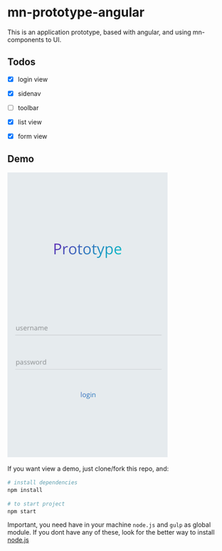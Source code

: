 # mn-prototype-angular

This is an application prototype, based with angular, and using mn-components to UI.

## Todos

- [x] login view
- [x] sidenav
- [ ] toolbar
- [x] list view
- [x] form view


## Demo

[![preview login mobile](https://raw.githubusercontent.com/minimalist-components/mn-prototype-angular/master/previews/login/login.mobile.png)](https://raw.githubusercontent.com/minimalist-components/mn-prototype-angular/master/previews/login/login.mobile.png)

If you want view a demo, just clone/fork this repo, and:

```sh
# install dependencies
npm install
```

```sh
# to start project
npm start
```

Important, you need have in your machine `node.js` and `gulp` as global module.
If you dont have any of these, look for the better way to install [node.js](https://nodejs.org/en/)

